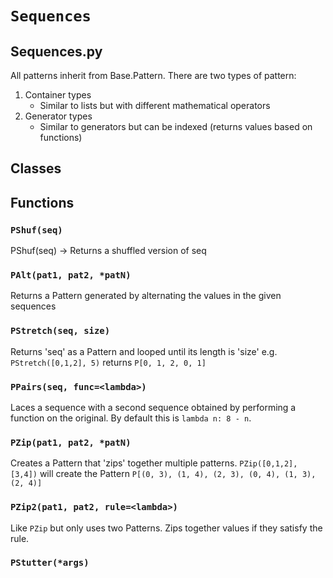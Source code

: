 # `Sequences`

Sequences.py
------------
All patterns inherit from Base.Pattern. There are two types of pattern:

1. Container types
    * Similar to lists but with different mathematical operators
2. Generator types
    * Similar to generators but can be indexed (returns values based on functions)

## Classes

## Functions

### `PShuf(seq)`

PShuf(seq) -> Returns a shuffled version of seq

### `PAlt(pat1, pat2, *patN)`

Returns a Pattern generated by alternating the values in the given sequences 

### `PStretch(seq, size)`

Returns 'seq' as a Pattern and looped until its length is 'size'
e.g. `PStretch([0,1,2], 5)` returns `P[0, 1, 2, 0, 1]` 

### `PPairs(seq, func=<lambda>)`

Laces a sequence with a second sequence obtained
by performing a function on the original. By default this is
`lambda n: 8 - n`. 

### `PZip(pat1, pat2, *patN)`

Creates a Pattern that 'zips' together multiple patterns. `PZip([0,1,2], [3,4])`
will create the Pattern `P[(0, 3), (1, 4), (2, 3), (0, 4), (1, 3), (2, 4)]` 

### `PZip2(pat1, pat2, rule=<lambda>)`

Like `PZip` but only uses two Patterns. Zips together values if they satisfy the rule. 

### `PStutter(*args)`

